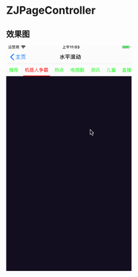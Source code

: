 # ZJPageController

## 效果图
![img](https://github.com/zhuzhuxingtianxia/ZJPageController/blob/master/20180517.gif)
